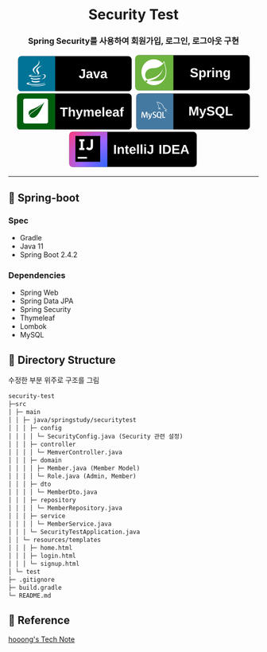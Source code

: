 <div align="center">
  <h1>Security Test</h1>
  <h3>Spring Security를 사용하여 회원가입, 로그인, 로그아웃 구현</h3>
  
  <img src="https://github.com/Kim-SuBin/Kim-SuBin/blob/master/svg/dev/languages/java.svg" alt="java" />
  <img src="https://github.com/Kim-SuBin/Kim-SuBin/blob/master/svg/dev/framework/spring.svg" alt="spring" />
  <img src="https://github.com/Kim-SuBin/Kim-SuBin/blob/master/svg/dev/library/thymeleaf.svg" alt="thymeleaf" />
  <img src="https://github.com/Kim-SuBin/Kim-SuBin/blob/master/svg/dev/system/mysql.svg" alt="mysql">
  <img src="https://github.com/Kim-SuBin/Kim-SuBin/blob/master/svg/dev/tool/intellijidea.svg" alt="intelliJ" />
  
</div>

---

## 🧱 Spring-boot

### Spec

- Gradle
- Java 11
- Spring Boot 2.4.2

### Dependencies
- Spring Web
- Spring Data JPA
- Spring Security
- Thymeleaf
- Lombok
- MySQL

## 📁 Directory Structure
수정한 부분 위주로 구조를 그림
```
security-test
├─src
│ ├─ main
│ │ ├─ java/springstudy/securitytest
│ │ │ ├─ config
│ │ │ │ └─ SecurityConfig.java (Security 관련 설정)
│ │ │ ├─ controller
│ │ │ │ └─ MemverController.java
│ │ │ ├─ domain
│ │ │ │ ├─ Member.java (Member Model)
│ │ │ │ └─ Role.java (Admin, Member)
│ │ │ ├─ dto
│ │ │ │ └─ MemberDto.java
│ │ │ ├─ repository
│ │ │ │ └─ MemberRepository.java
│ │ │ ├─ service
│ │ │ │ └─ MemberService.java
│ │ │ └─ SecurityTestApplication.java
│ │ └─ resources/templates
│ │ │ ├─ home.html
│ │ │ ├─ login.html
│ │ │ └─ signup.html
│ └─ test
├─ .gitignore
├─ build.gradle
└─ README.md
```

## 🔗 Reference
[hooong's Tech Note](https://hooongs.tistory.com/233)
